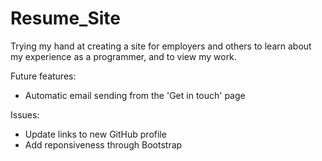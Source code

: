 # Resume_Site
Trying my hand at creating a site for employers and others to learn about my experience as a programmer, and to view my work.

Future features:
  - Automatic email sending from the 'Get in touch' page
  
Issues:
  - Update links to new GitHub profile
  - Add reponsiveness through Bootstrap
